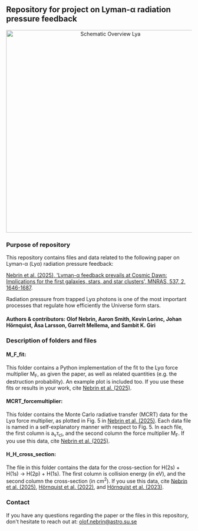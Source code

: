 ## Repository for project on Lyman-α radiation pressure feedback
<div style="text-align: center;">
    <img src="https://github.com/user-attachments/assets/fa23c18b-6641-4bc1-beed-804950a428bb" alt="Schematic Overview Lya" width="550"/>
</div>

### Purpose of repository

This repository contains files and data related to the following paper on Lyman-α (Lyα) radiation pressure feedback:

[Nebrin et al. (2025), 'Lyman-α feedback prevails at Cosmic Dawn: Implications for the first galaxies, stars, and star clusters', MNRAS, 537, 2, 1646-1687](https://ui.adsabs.harvard.edu/abs/2025MNRAS.537.1646N/abstract).

Radiation pressure from trapped Lyα photons is one of the most important processes that regulate how efficiently the Universe form stars. 

#### Authors & contributors: Olof Nebrin, Aaron Smith, Kevin Lorinc, Johan Hörnquist, Åsa Larsson, Garrelt Mellema, and Sambit K. Giri 

### Description of folders and files

#### M_F_fit:

This folder contains a Python implementation of the fit to the Lyα force multiplier M<sub>F</sub>, as given the paper, as well as related quantities 
(e.g. the destruction probability). An example plot is included too. If you use these fits or results in your work, cite [Nebrin et al. (2025)](https://ui.adsabs.harvard.edu/abs/2025MNRAS.537.1646N/abstract).

#### MCRT_forcemultiplier:

This folder contains the Monte Carlo radiative transfer (MCRT) data for the Lyα force multiplier, as plotted in Fig. 5 in [Nebrin et al. (2025)](https://ui.adsabs.harvard.edu/abs/2025MNRAS.537.1646N/abstract). Each data file is named in a self-explanatory manner with respect to Fig. 5. In each file, the first column is a<sub>v</sub>τ<sub>cl</sub>, and the second column the force multiplier M<sub>F</sub>. If you use this data, cite [Nebrin et al. (2025)](https://ui.adsabs.harvard.edu/abs/2025MNRAS.537.1646N/abstract). 

#### H_H_cross_section:

The file in this folder contains the data for the cross-section for H(2s) + H(1s) -> H(2p) + H(1s). The first column is collision energy (in eV), and the second column the cross-section (in cm<sup>2</sup>). If you use this data, cite [Nebrin et al. (2025)](https://ui.adsabs.harvard.edu/abs/2025MNRAS.537.1646N/abstract), [Hörnquist et al. (2022)](https://journals.aps.org/pra/abstract/10.1103/PhysRevA.106.062821), and [Hörnquist et al. (2023)](https://journals.aps.org/pra/abstract/10.1103/PhysRevA.108.052811).

### Contact

If you have any questions regarding the paper or the files in this repository, don't hesitate to reach out at: olof.nebrin@astro.su.se


